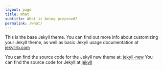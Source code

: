 ```yaml
---
layout: page
title: What
subtitle: What is being proposed?
permalink: /what/
---
```


This is the base Jekyll theme. You can find out more info about customizing your Jekyll theme, as well as basic Jekyll usage documentation at [jekyllrb.com](http://jekyllrb.com/)

You can find the source code for the Jekyll new theme at: [jekyll-new](https://github.com/jglovier/jekyll-new)
You can find the source code for Jekyll at [jekyll](https://github.com/jekyll/jekyll)
